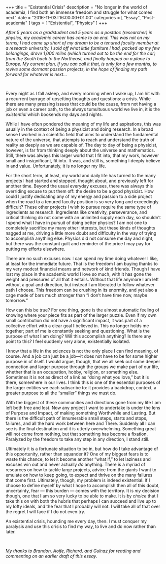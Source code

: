 +++
title = "Existential Crisis"
description = "No longer in the world of academia, I find both an immense freedom and struggle for what comes next"
date = "2016-11-03T16:00:00+01:00"
categories = [ "Essay", "Post-academia" ]
tags = [ "Existential", "Physics" ]
+++

*After 5 years as a gradstudent and 5 years as a postdoc (researcher) in physics, my academic career has come to an end. This was not on my terms; I had come up short of my dream to be a tenured faculty member at a research university. I sold off what little furniture I had, packed up my few belongings, drove 1,000 miles (which turned out to be the end for the car) from the South back to the Northeast, and finally hopped on a plane to Europe. My current plan, if you can call it that, is only for a few months, to revive some dormant passion projects, in the hope of finding my path forward for whatever is next&#x2026;*

<!--more-->
 <br>

Every night as I fall asleep, and every morning when I wake up, I am hit with a recurrent barrage of upsetting thoughts and questions: a crisis. While there are many pressing issues that could be the cause, from not having a job or even a career path, to the always tumultuous world we live in, it is the *existential* which bookends my days and nights.

While I have often pondered the meaning of my life and aspirations, this was usually in the context of being a physicist and doing research. In a broad sense I worked in a scientific field that aims to understand the fundamental nature of the universe, that attempts to reach and understand the truth of reality as deeply as we are capable of. The day to day of being a physicist, however, is far from thinking deeply about the universe and mathematics. Still, there was always this larger world that I fit into, that my work, however small and insignificant, fit into. It was, and still is, something I deeply believe in and value. Unfortunately, it is no longer my life.

For the short term, at least, my world and daily life has turned to the many projects I had started and stopped, thought about, and previously left for another time. Beyond the usual everyday excuses, there was always this overriding excuse to put them off: the desire to be a good physicist. How could I justify dedicating any of my energy and passion to a side project when the road to a tenured faculty position is so very long and exceedingly difficult? These other projects I wish to pursue require the same type of ingredients as research. Ingredients like creativity, perseverance, and critical thinking do not come with an unlimited supply each day, so shouldn&rsquo;t I spend what I have in pursuit of doing better physics? I am not one to completely sacrifice my many other interests, but these kinds of thoughts nagged at me, driving a little more doubt and difficulty in the way of trying to accomplish anything else. Physics did not consume me day and night, but there was the constant guilt and reminder of the price I may pay for putting my efforts elsewhere.

There are no such excuses now. I can spend my time doing whatever I like, at least for the immediate future. That is the freedom I am buying thanks to my very modest financial means and network of kind friends. Though I have lost my place in the academic world I love so much, with it has gone the weight and pressures of all that it entails. Without that life anymore I am left without a goal and direction, but instead I am liberated to follow whatever path I choose. This freedom can be crushing in its enormity, and yet also a cage made of bars much stronger than &ldquo;I don&rsquo;t have time now, maybe tomorrow.&rdquo;

How can this be true? For one thing, gone is the almost automatic feeling of knowing where your piece fits as part of the larger puzzle. Even if my own small contribution did not have a significant impact, it was part of a collective effort with a clear goal I believed in. This no longer holds me together; part of me is constantly seeking and questioning. What is the purpose of what I am doing? Will this accomplish anything? Is there any point to this? I feel suddenly very alone, existentially isolated.

I know that a life in the sciences is not the only place I can find meaning, of course. And a job can just be a job&#x2014;it does not have to be for some higher purpose in of itself. I would argue, though, that we all seek out some deeper connection and larger purpose through the groups we make part of our life, whether that is an occupation, hobby, religion, or something else. Sometimes it is not as direct of a link as &ldquo;doing what you love,&rdquo; but it is there, somewhere in our lives. I think this is one of the essential purposes of the larger entities we each subscribe to: it provides a backdrop, context, a greater purpose to all the &ldquo;smaller&rdquo; things we must do.

With the biggest of these communities and directions gone from my life I am left both free and lost. Now any project I want to undertake is under the lens of Purpose and Impact, of making something Worthwhile and Lasting. But there is the difficult path of innumerable small steps, starts and stops, failures, and all the hard work between here and There. Suddenly all I can see is the final destination and it is utterly overwhelming. Something great will not come from nothing, but that something has become a fixation. Paralyzed by the freedom to take any step in any direction, I stand still.

Ultimately it is a fortunate situation to be in, but how do I take advantage of this opportunity, rather than squander it? One of my biggest fears is to waste this chance, to let it become another &ldquo;what if,&rdquo; to let laziness and excuses win out and never actually *do* anything. There is a myriad of resources on how to tackle large projects, advice from the giants I want to emulate on how to keep going, to expect and thrive on the many failures that come first. Ultimately, though, my problem is indeed existential. If I choose to define myself by what I hope to accomplish then all of this doubt, uncertainty, fear &#x2014; this burden &#x2014; comes with the territory. It is *my* decision though, one that I am so very lucky to be able to make. It is by *choice* that I take this on with both the hubris that perhaps I can succeed and live up to my lofty ideals, and the fear that I probably will not. I will take all of that over the regret I will face if I do not even try.

An existential crisis, hounding me every day, then. I must conquer my paralysis and use this crisis to find my way, to live and do now rather than later.

 <br>

*My thanks to Brandon, Aoife, Richard, and Gulnaz for reading and commenting on an earlier draft of this essay.*
